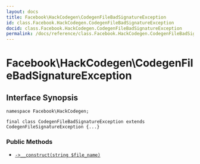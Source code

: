 ```yaml
---
layout: docs
title: Facebook\HackCodegen\CodegenFileBadSignatureException
id: class.Facebook.HackCodegen.CodegenFileBadSignatureException
docid: class.Facebook.HackCodegen.CodegenFileBadSignatureException
permalink: /docs/reference/class.Facebook.HackCodegen.CodegenFileBadSignatureException.md
---
```

# Facebook\\HackCodegen\\CodegenFileBadSignatureException




## Interface Synopsis




``` Hack
namespace Facebook\HackCodegen;

final class CodegenFileBadSignatureException extends CodegenFileSignatureException {...}
```




### Public Methods




+ [` ->__construct(string $file_name) `](<class.Facebook.HackCodegen.CodegenFileBadSignatureException.__construct.md>)